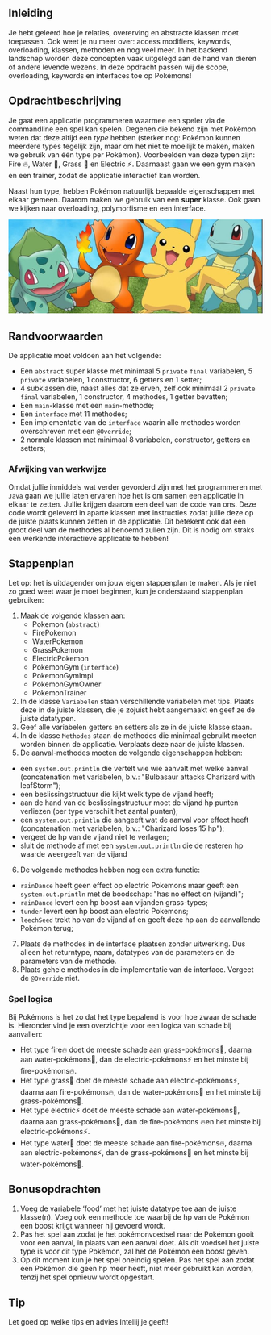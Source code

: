 ## Inleiding

Je hebt geleerd hoe je relaties, overerving en abstracte klassen moet toepassen. Ook weet je nu meer over: access modifiers, keywords, overloading, klassen, methoden en nog veel meer. In het backend landschap
worden deze concepten vaak uitgelegd aan de hand van dieren of andere levende wezens. In deze opdracht passen wij de scope, overloading, keywords en interfaces toe op Pokémons!

## Opdrachtbeschrijving

Je gaat een applicatie programmeren waarmee een speler via de commandline een spel kan spelen. Degenen die bekend zijn met Pokèmon weten
dat deze altijd een _type_ hebben (sterker nog: Pokémon kunnen meerdere types tegelijk zijn, maar om het niet te moeilijk
te maken, maken we gebruik van één type per Pokémon). Voorbeelden van deze typen zijn: Fire 🔥, Water 🌊, Grass 🌿 en
Electric ⚡. Daarnaast gaan we een gym maken en een trainer, zodat de applicatie interactief kan worden.

Naast hun type, hebben Pokémon natuurlijk bepaalde eigenschappen met elkaar gemeen. Daarom maken we gebruik van een
**super** klasse. Ook gaan we kijken naar overloading, polymorfisme en een interface.

![Pokemon!](./assets/pokemon.JPG)

## Randvoorwaarden

De applicatie moet voldoen aan het volgende:

- Een `abstract` super klasse met minimaal 5 `private` `final`  variabelen,  5 `private` variabelen, 1 constructor, 6 getters en 1 setter;
- 4 subklassen die, naast alles dat ze erven, zelf ook minimaal 2 `private` `final` variabelen, 1 constructor, 4 methodes,  1 getter bevatten;
- Een `main`-klasse met een `main`-methode;
- Een `interface` met 11 methodes;
- Een implementatie van de `interface` waarin alle methodes worden overschreven met een `@Override`;
- 2 normale klassen met minimaal 8 variabelen, constructor, getters en setters;

### Afwijking van werkwijze

Omdat jullie inmiddels wat verder gevorderd zijn met het programmeren met `Java` gaan we jullie laten ervaren hoe het is om samen een 
applicatie in elkaar te zetten. Jullie krijgen daarom een deel van de code van ons. Deze code wordt geleverd in aparte klassen met instructies zodat jullie deze op de juiste plaats kunnen zetten in de applicatie. 
Dit betekent ook dat een groot deel van de methodes al benoemd zullen zijn. Dit is nodig om straks een werkende interactieve applicatie te hebben! 

## Stappenplan
Let op: het is uitdagender om jouw eigen stappenplan te maken. Als je niet zo goed weet waar je moet beginnen, kun je onderstaand stappenplan gebruiken:
1. Maak de volgende klassen aan:
   - Pokemon (`abstract`)
   - FirePokemon
   - WaterPokemon
   - GrassPokemon
   - ElectricPokemon
   - PokemonGym (`interface`)
   - PokemonGymImpl
   - PokemonGymOwner
   - PokemonTrainer
2. In de klasse `Variabelen` staan verschillende variabelen met tips. Plaats deze in de juiste klassen, die je zojuist hebt aangemaakt en geef ze de juiste datatypen.
3. Geef alle variabelen getters en setters als ze in de juiste klasse staan.
4. In de klasse `Methodes` staan de methodes die minimaal gebruikt moeten worden binnen de applicatie. Verplaats deze naar de juiste klassen.
5. De aanval-methodes moeten de volgende eigenschappen hebben:
  - een `system.out.println` die vertelt wie wie aanvalt met welke aanval (concatenation met variabelen, b.v.: "Bulbasaur attacks Charizard with leafStorm");
  - een beslissingstructuur die kijkt welk type de vijand heeft;
  - aan de hand van de beslissingstructuur moet de vijand hp punten verliezen (per type verschilt het aantal punten);
  - een `system.out.println` die aangeeft wat de aanval voor effect heeft (concatenation met variabelen, b.v.: "Charizard loses 15 hp");
  - vergeet de hp van de vijand niet te verlagen;
  - sluit de methode af met een `system.out.println` die de resteren hp waarde weergeeft van de vijand
6. De volgende methodes hebben nog een extra functie:
  - `rainDance` heeft geen effect op electric Pokemons maar geeft een `system.out.println` met de boodschap: "has no effect on (vijand)";
  - `rainDance` levert een hp boost aan vijanden grass-types;
  - `tunder` levert een hp boost aan electric Pokemons;
  - `leechSeed` trekt hp van de vijand af en geeft deze hp aan de aanvallende Pokémon terug;
7. Plaats de methodes in de interface plaatsen zonder uitwerking. Dus alleen het returntype, naam, datatypes van de parameters en de parameters van de methode.
8. Plaats gehele methodes in de implementatie van de interface. Vergeet de `@Override` niet.

### Spel logica

Bij Pokémons is het zo dat het type bepalend is voor hoe zwaar de schade is. Hieronder vind je een overzichtje voor een logica van schade bij aanvallen:
- Het type fire🔥 doet de meeste schade aan grass-pokémons🌿, daarna aan water-pokémons🌊, dan de electric-pokémons⚡ en het minste bij fire-pokémons🔥.
- Het type grass🌿 doet de meeste schade aan electric-pokémons⚡, daarna aan fire-pokémons🔥, dan de water-pokémons🌊 en het minste bij grass-pokémons🌿.
- Het type electric⚡ doet de meeste schade aan water-pokémons🌊, daarna aan grass-pokémons🌿, dan de fire-pokémons 🔥en het minste bij electric-pokémons⚡.
- Het type water🌊 doet de meeste schade aan fire-pokémons🔥, daarna aan electric-pokémons⚡, dan de grass-pokémons🌿 en het minste bij water-pokémons🌊.


## Bonusopdrachten

1. Voeg de variabele ‘food’ met het juiste datatype toe aan de juiste klasse(n). Voeg ook een methode toe waarbij de hp van de Pokémon een boost krijgt wanneer hij gevoerd wordt.
2. Pas het spel aan zodat je het pokémonvoedsel naar de Pokémon gooit voor een aanval, in plaats van een aanval doet. Als dit voedsel het juiste type is voor dit type Pokémon, zal het de Pokémon een boost geven. 
3. Op dit moment kun je het spel oneindig spelen. Pas het spel aan zodat een Pokémon die geen hp meer heeft, niet meer gebruikt kan worden, tenzij het spel opnieuw wordt opgestart.


## Tip

Let goed op welke tips en advies Intellij je geeft!
